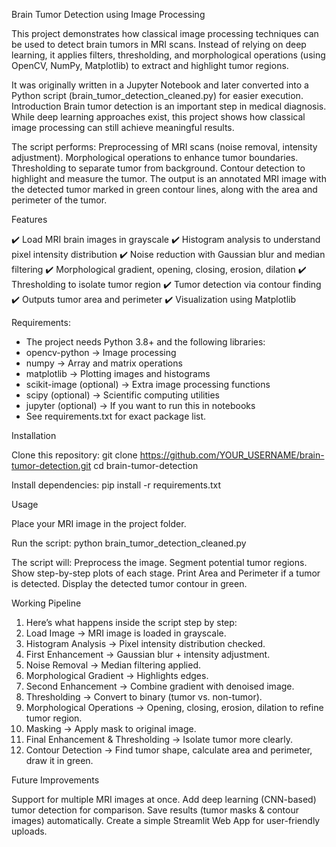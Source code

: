 Brain Tumor Detection using Image Processing

This project demonstrates how classical image processing techniques can be used to detect brain tumors in MRI scans. Instead of relying on deep learning, it applies filters, thresholding, and morphological operations (using OpenCV, NumPy, Matplotlib) to extract and highlight tumor regions.


It was originally written in a Jupyter Notebook and later converted into a Python script (brain_tumor_detection_cleaned.py) for easier execution.
Introduction
Brain tumor detection is an important step in medical diagnosis. While deep learning approaches exist, this project shows how classical image processing can still achieve meaningful results.

The script performs:
Preprocessing of MRI scans (noise removal, intensity adjustment).
Morphological operations to enhance tumor boundaries.
Thresholding to separate tumor from background.
Contour detection to highlight and measure the tumor.
The output is an annotated MRI image with the detected tumor marked in green contour lines, along with the area and perimeter of the tumor.


Features

✔️ Load MRI brain images in grayscale
✔️ Histogram analysis to understand pixel intensity distribution
✔️ Noise reduction with Gaussian blur and median filtering
✔️ Morphological gradient, opening, closing, erosion, dilation
✔️ Thresholding to isolate tumor region
✔️ Tumor detection via contour finding
✔️ Outputs tumor area and perimeter
✔️ Visualization using Matplotlib

Requirements:

* The project needs Python 3.8+ and the following libraries:
* opencv-python → Image processing
* numpy → Array and matrix operations
* matplotlib → Plotting images and histograms
* scikit-image (optional) → Extra image processing functions
* scipy (optional) → Scientific computing utilities
* jupyter (optional) → If you want to run this in notebooks
* See requirements.txt for exact package list.


Installation

Clone this repository:
git clone https://github.com/YOUR_USERNAME/brain-tumor-detection.git
cd brain-tumor-detection

Install dependencies:
pip install -r requirements.txt


Usage

Place your MRI image in the project folder.

Run the script:
python brain_tumor_detection_cleaned.py


The script will:
Preprocess the image.
Segment potential tumor regions.
Show step-by-step plots of each stage.
Print Area and Perimeter if a tumor is detected.
Display the detected tumor contour in green.


Working Pipeline

1. Here’s what happens inside the script step by step:
2. Load Image → MRI image is loaded in grayscale.
3. Histogram Analysis → Pixel intensity distribution checked.
4. First Enhancement → Gaussian blur + intensity adjustment.
5. Noise Removal → Median filtering applied.
6. Morphological Gradient → Highlights edges.
7. Second Enhancement → Combine gradient with denoised image.
8. Thresholding → Convert to binary (tumor vs. non-tumor).
9. Morphological Operations → Opening, closing, erosion, dilation to refine tumor region.
10. Masking → Apply mask to original image.
11. Final Enhancement & Thresholding → Isolate tumor more clearly.
12. Contour Detection → Find tumor shape, calculate area and perimeter, draw it in green.


Future Improvements

Support for multiple MRI images at once.
Add deep learning (CNN-based) tumor detection for comparison.
Save results (tumor masks & contour images) automatically.
Create a simple Streamlit Web App for user-friendly uploads.
